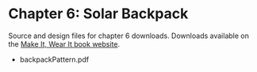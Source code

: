 # Chapter 6: Solar Backpack
Source and design files for chapter 6 downloads. Downloads available on the [Make It, Wear It book website](https://www.makeitwearitbook.com/#/solar/).
* backpackPattern.pdf